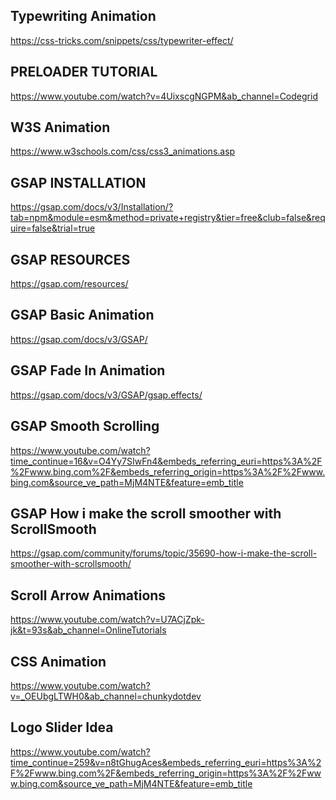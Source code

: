 <!-- Typewriting Animation -->
## Typewriting Animation
https://css-tricks.com/snippets/css/typewriter-effect/ 

<!-- PRELOADER TUTORIAL -->
## PRELOADER TUTORIAL
https://www.youtube.com/watch?v=4UixscgNGPM&ab_channel=Codegrid 

<!-- W3S Animation -->
## W3S Animation
https://www.w3schools.com/css/css3_animations.asp

<!-- GSAP INSTALLATION -->
## GSAP INSTALLATION
https://gsap.com/docs/v3/Installation/?tab=npm&module=esm&method=private+registry&tier=free&club=false&require=false&trial=true 

<!-- GSAP RESOURCES -->
## GSAP RESOURCES
https://gsap.com/resources/ 

<!-- GSAP Basic Animation -->
## GSAP Basic Animation
https://gsap.com/docs/v3/GSAP/

<!-- GSAP Fade In Animation -->
## GSAP Fade In Animation
https://gsap.com/docs/v3/GSAP/gsap.effects/ 

<!-- GSAP Smooth Scrolling -->
## GSAP Smooth Scrolling
https://www.youtube.com/watch?time_continue=16&v=O4Yy7SIwFn4&embeds_referring_euri=https%3A%2F%2Fwww.bing.com%2F&embeds_referring_origin=https%3A%2F%2Fwww.bing.com&source_ve_path=MjM4NTE&feature=emb_title 

<!-- GSAP How i make the scroll smoother with ScrollSmooth -->
## GSAP How i make the scroll smoother with ScrollSmooth
https://gsap.com/community/forums/topic/35690-how-i-make-the-scroll-smoother-with-scrollsmooth/

<!-- Scroll Arrow Animations -->
## Scroll Arrow Animations
https://www.youtube.com/watch?v=U7ACjZpk-jk&t=93s&ab_channel=OnlineTutorials 

<!-- CSS Animation -->
## CSS Animation
https://www.youtube.com/watch?v=_OEUbgLTWH0&ab_channel=chunkydotdev 

<!-- Logo Slider for the Vector Hero banner Section Slider Animation -->
## Logo Slider Idea
https://www.youtube.com/watch?time_continue=259&v=n8tGhugAces&embeds_referring_euri=https%3A%2F%2Fwww.bing.com%2F&embeds_referring_origin=https%3A%2F%2Fwww.bing.com&source_ve_path=MjM4NTE&feature=emb_title